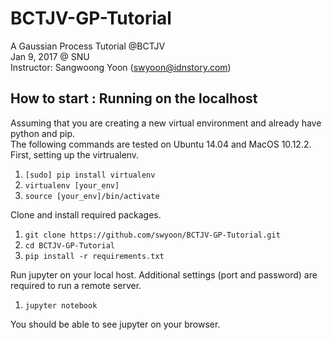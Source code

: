 # BCTJV-GP-Tutorial  
A Gaussian Process Tutorial @BCTJV   
Jan 9, 2017 @ SNU   
Instructor: Sangwoong Yoon (swyoon@idnstory.com)   

## How to start : Running on the localhost 
Assuming that you are creating a new virtual environment and already have python and pip.  
The following commands are tested on Ubuntu 14.04 and MacOS 10.12.2.
First, setting up the virtrualenv.


1. ```[sudo] pip install virtualenv```
2. ```virtualenv [your_env]```
3. ```source [your_env]/bin/activate```

Clone and install required packages.

1. ```git clone https://github.com/swyoon/BCTJV-GP-Tutorial.git```
2. ```cd BCTJV-GP-Tutorial```
3. ```pip install -r requirements.txt```

Run jupyter on your local host. Additional settings (port and password) are required to run a remote server.

1. ```jupyter notebook```

You should be able to see jupyter on your browser.

